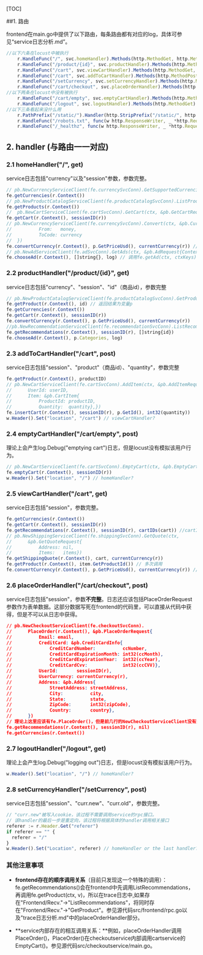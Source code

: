 [TOC]

##1. 路由

frontend在main.go中提供了以下路由，每条路由都有对应的log，具体可参见“service日志分析.md”。

```javascript
//以下六条在locust中被执行	
	r.HandleFunc("/", svc.homeHandler).Methods(http.MethodGet, http.MethodHead)
	r.HandleFunc("/product/{id}", svc.productHandler).Methods(http.MethodGet, http.MethodHead)
	r.HandleFunc("/cart", svc.viewCartHandler).Methods(http.MethodGet, http.MethodHead)
	r.HandleFunc("/cart", svc.addToCartHandler).Methods(http.MethodPost)
	r.HandleFunc("/setCurrency", svc.setCurrencyHandler).Methods(http.MethodPost)
	r.HandleFunc("/cart/checkout", svc.placeOrderHandler).Methods(http.MethodPost)
//以下两条在locust中没有被执行
	r.HandleFunc("/cart/empty", svc.emptyCartHandler).Methods(http.MethodPost)
	r.HandleFunc("/logout", svc.logoutHandler).Methods(http.MethodGet)
//以下三条看起来没什么用
	r.PathPrefix("/static/").Handler(http.StripPrefix("/static/", http.FileServer(http.Dir("./static/"))))
	r.HandleFunc("/robots.txt", func(w http.ResponseWriter, _ *http.Request) { fmt.Fprint(w, "User-agent: *\nDisallow: /") })
	r.HandleFunc("/_healthz", func(w http.ResponseWriter, _ *http.Request) { fmt.Fprint(w, "ok") })
```


## 2. handler (与路由一一对应)

### 2.1 homeHandler("/", get)

service日志包括"currency"以及"session"参数，参数完整。

```javascript
// pb.NewCurrencyServiceClient(fe.currencySvcConn).GetSupportedCurrencies(ctx, &pb.Empty{})
fe.getCurrencies(r.Context()) 
// pb.NewProductCatalogServiceClient(fe.productCatalogSvcConn).ListProducts(ctx, &pb.Empty{})
fe.getProducts(r.Context()) 
//  pb.NewCartServiceClient(fe.cartSvcConn).GetCart(ctx, &pb.GetCartRequest{UserId: userID})
fe.getCart(r.Context(), sessionID(r)) 
// pb.NewCurrencyServiceClient(fe.currencySvcConn).Convert(ctx, &pb.CurrencyConversionRequest{
//			From:   money,
//			ToCode: currency
//  })
fe.convertCurrency(r.Context(), p.GetPriceUsd(), currentCurrency(r)) // 多次调用；p 来自于fe.getProducts(r.Context())
// pb.NewAdServiceClient(fe.adSvcConn).GetAds(ctx, &pb.AdRequest{ContextKeys: ctxKeys,})
fe.chooseAd(r.Context(), []string{}, log) // 调用fe.getAd(ctx, ctxKeys)；第二个参数为空，即此处context_keys为空 
```

### 2.2 productHandler("/product/{id}", get)

service日志包括"currency"、"session"、"id"（商品id），参数完整

```javascript
// pb.NewProductCatalogServiceClient(fe.productCatalogSvcConn).GetProduct(ctx, &pb.GetProductRequest{Id: id})
fe.getProduct(r.Context(), id) // 返回结果为变量p
fe.getCurrencies(r.Context()) 
fe.getCart(r.Context(), sessionID(r))
fe.convertCurrency(r.Context(), p.GetPriceUsd(), currentCurrency(r))
//pb.NewRecommendationServiceClient(fe.recommendationSvcConn).ListRecommendations(ctx, &pb.ListRecommendationsRequest{UserId: userID, ProductIds: productIDs})
fe.getRecommendations(r.Context(), sessionID(r), []string{id}) 
fe.chooseAd(r.Context(), p.Categories, log) 
```

### 2.3 addToCartHandler("/cart", post)

service日志包括"session"、"product"（商品id）、"quantity"，参数完整

```javascript
fe.getProduct(r.Context(), productID) 
// pb.NewCartServiceClient(fe.cartSvcConn).AddItem(ctx, &pb.AddItemRequest{
//		UserId: userID,
//		Item: &pb.CartItem{
//			ProductId: productID,
//			Quantity:  quantity},})
fe.insertCart(r.Context(), sessionID(r), p.GetId(), int32(quantity)) 
w.Header().Set("location", "/cart") // viewCartHandler?
```

### 2.4 emptyCartHandler("/cart/empty", post)

理论上会产生log.Debug("emptying cart")日志，但是locust没有模拟该用户行为。

```javascript
// pb.NewCartServiceClient(fe.cartSvcConn).EmptyCart(ctx, &pb.EmptyCartRequest{UserId: userID})
fe.emptyCart(r.Context(), sessionID(r)) 
w.Header().Set("location", "/") // homeHandler?
```

### 2.5 viewCartHandler("/cart", get)

service日志包括"session"，参数完整。

```javascript
fe.getCurrencies(r.Context())
fe.getCart(r.Context(), sessionID(r))
fe.getRecommendations(r.Context(), sessionID(r), cartIDs(cart)) //cartIDs 返回cart中的商品id
// pb.NewShippingServiceClient(fe.shippingSvcConn).GetQuote(ctx,
//		&pb.GetQuoteRequest{
//			Address: nil,
//			Items:   items})
fe.getShippingQuote(r.Context(), cart, currentCurrency(r)) 
fe.getProduct(r.Context(), item.GetProductId()) // 多次调用
fe.convertCurrency(r.Context(), p.GetPriceUsd(), currentCurrency(r)) // 多次调用
```

### 2.6 placeOrderHandler("/cart/checkout", post)

service日志包括"session"，参数**不完整**。日志还应该包括PlaceOrderRequest参数作为表单数据。这部分数据写死在frontend的代码里，可以直接从代码中获得，但是不可以从日志中获得。

```json
// pb.NewCheckoutServiceClient(fe.checkoutSvcConn).
//		PlaceOrder(r.Context(), &pb.PlaceOrderRequest{
//			Email: email,
//			CreditCard: &pb.CreditCardInfo{
//				CreditCardNumber:          ccNumber,
//				CreditCardExpirationMonth: int32(ccMonth),
//				CreditCardExpirationYear:  int32(ccYear),
//				CreditCardCvv:             int32(ccCVV)},
//			UserId:       sessionID(r),
//			UserCurrency: currentCurrency(r),
//			Address: &pb.Address{
//				StreetAddress: streetAddress,
//				City:          city,
//				State:         state,
//				ZipCode:       int32(zipCode),
//				Country:       country},
//		})
// 理论上这里应该有fe.PlaceOrder()，但是前几行的NewCheckoutServiceClient没有封装为fe.PlaceOrder()的形式
fe.getRecommendations(r.Context(), sessionID(r), nil)
fe.getCurrencies(r.Context())
```

### 2.7 logoutHandler("/logout", get)

理论上会产生log.Debug("logging out")日志，但是locust没有模拟该用户行为。

```javascript
w.Header().Set("location", "/") // homeHandler? 
```

### 2.8 setCurrencyHandler("/setCurrency", post)

service日志包括"session"、"curr.new"、"curr.old"，参数完整。

```javascript
// "curr.new"被写入cookie，该过程不需要调用service的rpc接口。
// 该handler的最后一步是重定向，该过程将根据具体的handler调用相关接口
referer := r.Header.Get("referer")
if referer == "" {
  referer = "/"
}
w.Header().Set("Location", referer) // homeHandler or the last handler?
```

### 其他注意事项

* **frontend存在的顺序调用关系**（目前只发现这一个特殊的调用）：fe.getRecommendations()会在frontend中先调用ListRecommendations，再调用fe.getProduct(ctx, v)，所以在trace日志中,如果存在"Frontend/Recv."->"ListRecommendations"，将同时存在"Frontend/Recv."->"GetProduct"。参见源代码src/frontend/rpc.go以及"trace日志分析.md"中的placeOrderHandler部分。

* **service内部存在的相互调用关系：**例如，placeOrderHandler调用PlaceOrder()，PlaceOrder()在checkoutservice内部调用cartservice的EmptyCart()。参见源代码src/checkoutservice/main.go。


